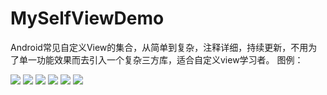 # MySelfViewDemo
Android常见自定义View的集合，从简单到复杂，注释详细，持续更新，不用为了单一功能效果而去引入一个复杂三方库，适合自定义view学习者。
图例：

![](https://github.com/longlong-2l/MySelfViewDemo/blob/master/img/%E4%BE%A7%E6%BB%91%E6%95%88%E6%9E%9C_208.png)
![](https://github.com/longlong-2l/MySelfViewDemo/blob/master/img/%E5%B0%8F%E9%BB%91%E7%82%B9%E5%AF%86%E7%A0%81%E8%BE%93%E5%85%A5_208.gif)
![](https://github.com/longlong-2l/MySelfViewDemo/blob/master/img/%E6%B0%B4%E6%B3%A2%E7%BA%B9%E6%89%A9%E6%95%A3_208.gif)
![](https://github.com/longlong-2l/MySelfViewDemo/blob/master/img/%E8%81%8A%E5%A4%A9%E9%A1%B5%E5%9B%BE%E7%89%87%E5%B1%95%E7%A4%BA_208.gif)
![](https://github.com/longlong-2l/MySelfViewDemo/blob/master/img/%E8%AF%AD%E9%9F%B3%E5%BD%95%E5%85%A5_208.gif)
![](https://github.com/longlong-2l/MySelfViewDemo/blob/master/img/circleImageView.png)
